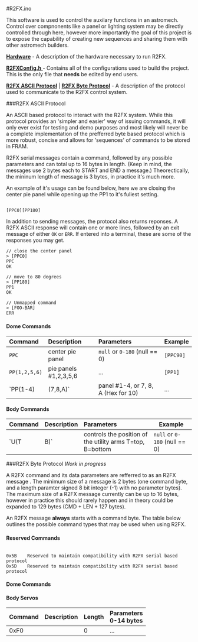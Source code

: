 
#R2FX.ino

This software is used to control the auxilary functions in an astromech.  Control over compnonents like a panel or lighting system may be directly controlled through here, however more importantly the goal of this project is to expose the capability of creating new sequences and sharing them with other astromech builders. 


[**Hardware**](#r2fx-hardware) - A description of the hardware necessary to run R2FX.

[**R2FXConfig.h** ](#r2fx-configuration) - Contains all of the configurations used to build the project. This is the only file that **needs** be edited by end users.

[**R2FX ASCII Protocol**](#r2fx-ascii-protocol) | [**R2FX Byte Protocol**](#r2fx-byte-protocol) - A description of the protocol used to communicate to the R2FX control system.

###<a name="r2fx-ascii-protocol"></a>R2FX ASCII Protocol

An ASCII based protocol to interact with the R2FX system.  While this protocol provides an 'simpler and easier' way of issuing commands, it will only ever exist for testing and demo purposes and most likely will never be a complete implementation of the prefferred byte based protocol which is more robust, concise and allows for 'sequences' of commands to be stored in FRAM.

R2FX serial messages contain a command, followed by any possible parameters and can total up to 16 bytes in length.  (Keep in mind, the messages use 2 bytes each to START and END a message.) Theorectically, the mininum length of message is 3 bytes, in practice it's much more.

An example of it's usage can be found below, here we are closing the center pie panel while opening up the PP1 to it's fullest setting.

```

[PPC0][PP180]

```
In addition to sending messages, the protocol also returns reponses.  A R2FX ASCII response will contain one or more lines, followed by an exit message of either `OK` or `ERR`.  If entered into a terminal, these are some of the responses you may get.

```
// close the center panel
> [PPC0]
PPC
OK

// move to 80 degrees
> [PP180]
PP1
OK

// Unmapped command
> [FOO-BAR]
ERR
```

#### Dome Commands
Command          | Description                         | Parameters                   | Example
:----------------|:------------------------------------|:-----------------------------|---------
`PPC`            | center pie panel                    | `null` or `0-180` (null == 0)| `[PPC90]`
`PP(1,2,5,6)`    | pie panels #1,2,3,5,6               | ...                          | `[PP1]`
`PP(1-4)|(7,8,A)`| panel #1-4, or 7, 8, A (Hex for 10) | ...                          | `[PA0]`

#### Body Commands
Command          | Description                         | Parameters                   | Example
:----------------|:------------------------------------|:-----------------------------|---------
`U(T|B)`         | controls the position of the utility arms T=top, B=bottom | `null` or `0-180` (null == 0)| `[UT145]`
                                                       
###<a name="r2fx-byte-protocol"></a>R2FX Byte Protocol
<i>Work in progress</i>

A R2FX command and its data parameters are refferred to as an R2FX message . The minimum size of a message is 2 bytes (one command byte, and a length paramter signed 8 bit integer (-1) with no parameter bytes). The maximum size of a R2FX message currently can be up to 16 bytes, however in practice this should rarely happen and in theory could be expanded to 129 bytes (CMD + LEN + 127 bytes). 

An R2FX message **always** starts with a command byte. The table below outlines the possible command types that may be used when using R2FX.

#### Reserved Commands
```

0x5B	Reserved to maintain compatibility with R2FX serial based protocol
0x5D	Reserved to maintain compatibility with R2FX serial based protocol

```

#### Dome Commands

#### Body Servos

| Command | Description | Length | Parameters  <br>**0-14 bytes** 
:-----------------|:--------------|:---------------|:---
 0xF0             |    |      0    |        ...      
 
 
 


